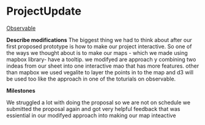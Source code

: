 # ProjectUpdate
[Observable](https://observablehq.com/@unknowncoder-ws/project485)


**Describe modifications**
The biggest thing we had to think about after our first proposed prototype is how to make our project interactive. So one of the ways we thought about is to make our maps - which we made using mapbox library- have a tooltip. we modifyed are approach y combining two indeas from our sheet into one interactive mao that has more features. other than mapbox we used vegalite to layer the points in to the map and d3 will be used too like the approach in one of the toturials on observable.


**Milestones**
	
We struggled a lot with doing the proposal so we are not on schedule we submitted the proposal again and got very helpful feedback that was essiential in our modifyed approach into making our map inteactive
